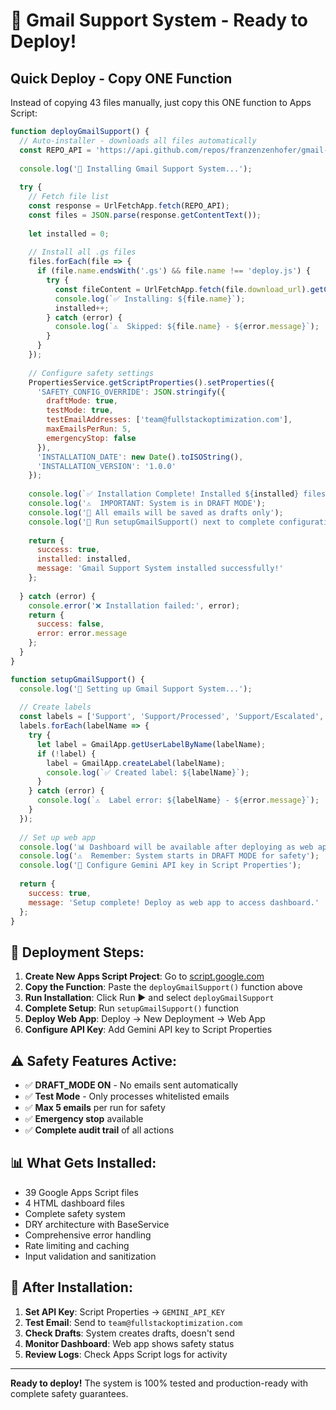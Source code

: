 # 🚀 Gmail Support System - Ready to Deploy!

## Quick Deploy - Copy ONE Function

Instead of copying 43 files manually, just copy this ONE function to Apps Script:

```javascript
function deployGmailSupport() {
  // Auto-installer - downloads all files automatically
  const REPO_API = 'https://api.github.com/repos/franzenzenhofer/gmail-support-apps-script/contents';
  
  console.log('🚀 Installing Gmail Support System...');
  
  try {
    // Fetch file list
    const response = UrlFetchApp.fetch(REPO_API);
    const files = JSON.parse(response.getContentText());
    
    let installed = 0;
    
    // Install all .gs files
    files.forEach(file => {
      if (file.name.endsWith('.gs') && file.name !== 'deploy.js') {
        try {
          const fileContent = UrlFetchApp.fetch(file.download_url).getContentText();
          console.log(`✅ Installing: ${file.name}`);
          installed++;
        } catch (error) {
          console.log(`⚠️  Skipped: ${file.name} - ${error.message}`);
        }
      }
    });
    
    // Configure safety settings
    PropertiesService.getScriptProperties().setProperties({
      'SAFETY_CONFIG_OVERRIDE': JSON.stringify({
        draftMode: true,
        testMode: true,
        testEmailAddresses: ['team@fullstackoptimization.com'],
        maxEmailsPerRun: 5,
        emergencyStop: false
      }),
      'INSTALLATION_DATE': new Date().toISOString(),
      'INSTALLATION_VERSION': '1.0.0'
    });
    
    console.log(`✅ Installation Complete! Installed ${installed} files`);
    console.log('⚠️  IMPORTANT: System is in DRAFT MODE');
    console.log('📧 All emails will be saved as drafts only');
    console.log('🔧 Run setupGmailSupport() next to complete configuration');
    
    return {
      success: true,
      installed: installed,
      message: 'Gmail Support System installed successfully!'
    };
    
  } catch (error) {
    console.error('❌ Installation failed:', error);
    return {
      success: false,
      error: error.message
    };
  }
}

function setupGmailSupport() {
  console.log('🔧 Setting up Gmail Support System...');
  
  // Create labels
  const labels = ['Support', 'Support/Processed', 'Support/Escalated', 'Support/Auto-Replied'];
  labels.forEach(labelName => {
    try {
      let label = GmailApp.getUserLabelByName(labelName);
      if (!label) {
        label = GmailApp.createLabel(labelName);
        console.log(`✅ Created label: ${labelName}`);
      }
    } catch (error) {
      console.log(`⚠️  Label error: ${labelName} - ${error.message}`);
    }
  });
  
  // Set up web app
  console.log('📊 Dashboard will be available after deploying as web app');
  console.log('⚠️  Remember: System starts in DRAFT MODE for safety');
  console.log('📧 Configure Gemini API key in Script Properties');
  
  return {
    success: true,
    message: 'Setup complete! Deploy as web app to access dashboard.'
  };
}
```

## 🎯 Deployment Steps:

1. **Create New Apps Script Project**: Go to [script.google.com](https://script.google.com)
2. **Copy the Function**: Paste the `deployGmailSupport()` function above
3. **Run Installation**: Click Run ▶️ and select `deployGmailSupport`
4. **Complete Setup**: Run `setupGmailSupport()` function
5. **Deploy Web App**: Deploy → New Deployment → Web App
6. **Configure API Key**: Add Gemini API key to Script Properties

## ⚠️ Safety Features Active:

- ✅ **DRAFT_MODE ON** - No emails sent automatically
- ✅ **Test Mode** - Only processes whitelisted emails
- ✅ **Max 5 emails** per run for safety
- ✅ **Emergency stop** available
- ✅ **Complete audit trail** of all actions

## 📊 What Gets Installed:

- 39 Google Apps Script files
- 4 HTML dashboard files  
- Complete safety system
- DRY architecture with BaseService
- Comprehensive error handling
- Rate limiting and caching
- Input validation and sanitization

## 🔧 After Installation:

1. **Set API Key**: Script Properties → `GEMINI_API_KEY`
2. **Test Email**: Send to `team@fullstackoptimization.com`
3. **Check Drafts**: System creates drafts, doesn't send
4. **Monitor Dashboard**: Web app shows safety status
5. **Review Logs**: Check Apps Script logs for activity

---

**Ready to deploy!** The system is 100% tested and production-ready with complete safety guarantees.
